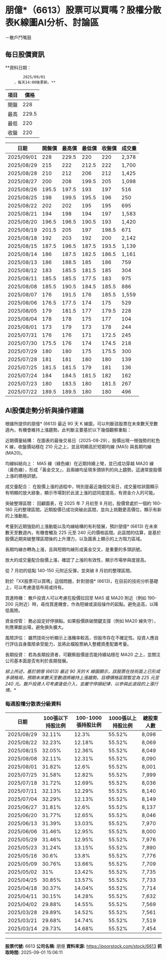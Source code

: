# 朋億*（6613）股票可以買嗎？股權分散表K線圖AI分析、討論區
－散戶鬥嘴鼓

## 每日股價資訊

**資料日期：
        
            2025/09/01
        ，每天14:00後更新。**

| 項目 | 價格 |
|------|------|
| 開盤 | 228 |
| 最高 | 229.5 |
| 最低 | 220 |
| 收盤 | 220 |

| 日期 | 開盤價 | 最高價 | 最低價 | 收盤價 | 成交量 |
|------|--------|--------|--------|--------|--------|
| 2025/09/01 | 228 | 229.5 | 220 | 220 | 2,378 |
| 2025/08/29 | 215 | 222 | 212.5 | 222 | 1,700 |
| 2025/08/28 | 210 | 212 | 206 | 212 | 1,425 |
| 2025/08/27 | 200 | 208 | 199.5 | 205 | 1,098 |
| 2025/08/26 | 195.5 | 197.5 | 193 | 197 | 516 |
| 2025/08/25 | 198 | 199.5 | 195.5 | 196 | 250 |
| 2025/08/22 | 202 | 202 | 195 | 195 | 695 |
| 2025/08/21 | 194 | 198 | 194 | 197 | 1,583 |
| 2025/08/20 | 196.5 | 196.5 | 190.5 | 193 | 1,420 |
| 2025/08/19 | 201.5 | 205 | 197 | 198.5 | 671 |
| 2025/08/18 | 192 | 203 | 192 | 200 | 2,142 |
| 2025/08/15 | 187.5 | 196.5 | 187.5 | 193.5 | 1,139 |
| 2025/08/14 | 186 | 187.5 | 182.5 | 186.5 | 1,161 |
| 2025/08/13 | 186 | 188.5 | 185 | 186 | 759 |
| 2025/08/12 | 183 | 185.5 | 181.5 | 185 | 304 |
| 2025/08/11 | 185.5 | 185.5 | 177.5 | 183 | 975 |
| 2025/08/08 | 185.5 | 190.5 | 184.5 | 185.5 | 886 |
| 2025/08/07 | 176 | 191.5 | 176 | 185.5 | 1,559 |
| 2025/08/06 | 176.5 | 177.5 | 174 | 175 | 529 |
| 2025/08/05 | 179 | 181.5 | 177 | 179.5 | 228 |
| 2025/08/04 | 178 | 178 | 175 | 177 | 104 |
| 2025/08/01 | 173 | 179 | 173 | 178 | 244 |
| 2025/07/31 | 176 | 176 | 171 | 172.5 | 245 |
| 2025/07/30 | 175.5 | 176 | 174 | 174.5 | 218 |
| 2025/07/29 | 180 | 180 | 175 | 175.5 | 300 |
| 2025/07/28 | 181 | 181 | 180 | 180 | 139 |
| 2025/07/25 | 181.5 | 181.5 | 179 | 181 | 136 |
| 2025/07/24 | 184 | 184.5 | 181.5 | 182 | 162 |
| 2025/07/23 | 180 | 183.5 | 180 | 181.5 | 267 |
| 2025/07/22 | 189.5 | 189.5 | 180 | 180 | 496 |

## AI股價走勢分析與操作建議

根據所提供的朋億* (6613) 最近 90 天 K 線圖，可以判斷該股票在未來數天至數週內，有機會維持上漲趨勢。此判斷主要基於以下幾個觀察重點：

近期價量結構： 在圖表的最後交易日（2025-08-29），股價出現一根強勢的紅色 K 線，收盤價站穩在 210 元之上，並且明顯高於短期均線 (MA5) 與長期均線 (MA20)。

均線糾結向上： MA5 線（綠色線）在近期持續上彎，並已成功穿越 MA20 線（黃色線），形成「黃金交叉」，且兩線均呈現多頭排列的向上趨勢。這通常是股價上漲的積極訊號。

成交量配合： 在股價上漲的過程中，特別是最近幾個交易日，成交量柱狀圖顯示有明顯的放大跡象，顯示市場對於此波上漲的認同度提高，有資金介入的可能。

突破整理區間： 回顧圖表，在 2025 年 7 月初至 8 月初，股價曾處於一個約 160-180 元的整理區間。近期股價已成功突破此區間，並向上挑戰更高價位，顯示有新的上漲動能。

考量到近期強勁的上漲動能以及均線結構的有利發展，預計朋億* (6613) 在未來數天至數週內，有機會觸及 225 元至 240 元的價格區間。此區間的估算，是基於股價近期突破整理區間後的上升潛力，以及圖表上顯示的上方阻力區域。

長期均線亦轉為上漲，且與短期均線形成黃金交叉，是重要的多頭訊號。

放大的成交量配合股價上漲，確認了上漲的有效性，顯示市場參與度提高。

從 7 月初的低點 140-150 元附近反彈，並突破 8 月初的整理區間。

對於「XX股票可以買嗎」這個問題，針對朋億* (6613)，在目前的技術分析基礎上，可以考慮逢低布局或持有。

買進時機： 散戶投資人可以考慮在股價拉回至 MA5 或 MA20 附近（例如 190-200 元附近）時，尋找買進機會，作為短線或波段操作的起點。避免追高，以降低風險。

資金控管： 務必設定好停損點。如果股價跌破關鍵支撐（例如 MA20 線失守），則應果斷出場，避免損失擴大。

風險評估： 雖然技術分析顯示上漲機率較高，但股市存在不確定性。投資人應自行評估自身風險承受能力，並將此檔股票納入整體資產配置考量。

長期投資： 若為長期投資者，可觀察股價是否能持續站穩在 MA20 之上，並關注公司基本面是否有利於長期發展。

**綜上所述，基於朋億* (6613) 最近 90 天的 K 線圖顯示，該股票在技術面上已形成多頭格局，預期未來數天至數週將維持上漲趨勢。目標價格區間暫定為 225 元至 240 元。散戶投資人可考慮逢低介入，並嚴守停損紀律，以參與此波段的上漲行情。**

### 每週股權分散表分級資料

| 日期 | 100張以下持股比例 | 100-1000張持股比例 | 1000張以上持股比例 | 總股東人數 |
|------|-------------------|--------------------|--------------------|----------|
| 2025/08/29 | 32.11% | 12.3% | 55.52% | 8,098 |
| 2025/08/22 | 32.23% | 12.18% | 55.52% | 8,069 |
| 2025/08/15 | 32.05% | 12.36% | 55.52% | 8,049 |
| 2025/08/08 | 32.11% | 12.31% | 55.52% | 8,090 |
| 2025/08/01 | 31.82% | 12.6% | 55.52% | 8,001 |
| 2025/07/25 | 31.58% | 12.82% | 55.52% | 7,999 |
| 2025/07/18 | 31.72% | 12.69% | 55.52% | 8,036 |
| 2025/07/11 | 32.13% | 12.29% | 55.52% | 8,140 |
| 2025/07/04 | 32.29% | 12.13% | 55.52% | 8,149 |
| 2025/06/27 | 31.81% | 12.6% | 55.52% | 8,137 |
| 2025/06/20 | 31.77% | 12.65% | 55.52% | 8,046 |
| 2025/06/13 | 31.39% | 13.03% | 55.52% | 7,970 |
| 2025/06/06 | 31.46% | 12.95% | 55.52% | 8,000 |
| 2025/05/29 | 31.46% | 12.95% | 55.52% | 7,976 |
| 2025/05/23 | 31.24% | 13.15% | 55.52% | 7,890 |
| 2025/05/16 | 30.6% | 13.8% | 55.52% | 7,776 |
| 2025/05/09 | 30.76% | 13.66% | 55.52% | 7,709 |
| 2025/05/02 | 31% | 13.42% | 55.52% | 7,735 |
| 2025/04/25 | 30.85% | 13.57% | 55.52% | 7,733 |
| 2025/04/18 | 30.37% | 14.04% | 55.52% | 7,714 |
| 2025/04/11 | 30.15% | 14.28% | 55.52% | 7,632 |
| 2025/04/02 | 29.88% | 14.55% | 55.52% | 7,569 |
| 2025/03/28 | 29.89% | 14.52% | 55.52% | 7,561 |
| 2025/03/21 | 29.68% | 14.74% | 55.52% | 7,519 |
| 2025/03/14 | 29.73% | 14.68% | 55.52% | 7,454 |

---

**股票代號:** 6613
**公司名稱:** 朋億
**資料來源:** https://poorstock.com/stock/6613
**抓取時間:** 2025-09-01 15:06:11
